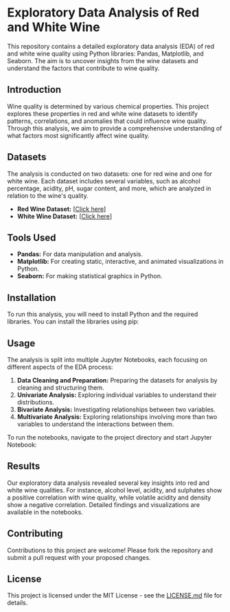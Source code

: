 # Exploratory Data Analysis of Red and White Wine

This repository contains a detailed exploratory data analysis (EDA) of red and white wine quality using Python libraries: Pandas, Matplotlib, and Seaborn. The aim is to uncover insights from the wine datasets and understand the factors that contribute to wine quality.

## Introduction

Wine quality is determined by various chemical properties. This project explores these properties in red and white wine datasets to identify patterns, correlations, and anomalies that could influence wine quality. Through this analysis, we aim to provide a comprehensive understanding of what factors most significantly affect wine quality.

## Datasets

The analysis is conducted on two datasets: one for red wine and one for white wine. Each dataset includes several variables, such as alcohol percentage, acidity, pH, sugar content, and more, which are analyzed in relation to the wine's quality.

- **Red Wine Dataset:** [[Click here](https://github.com/figo2001/Complete-Wine-Data-Analysis/blob/main/winequality-red.csv)]
- **White Wine Dataset:** [[Click here](https://github.com/figo2001/Complete-Wine-Data-Analysis/blob/main/winequality-white.csv)]

## Tools Used

- **Pandas:** For data manipulation and analysis.
- **Matplotlib:** For creating static, interactive, and animated visualizations in Python.
- **Seaborn:** For making statistical graphics in Python.

## Installation

To run this analysis, you will need to install Python and the required libraries. You can install the libraries using pip:


## Usage

The analysis is split into multiple Jupyter Notebooks, each focusing on different aspects of the EDA process:

1. **Data Cleaning and Preparation:** Preparing the datasets for analysis by cleaning and structuring them.
2. **Univariate Analysis:** Exploring individual variables to understand their distributions.
3. **Bivariate Analysis:** Investigating relationships between two variables.
4. **Multivariate Analysis:** Exploring relationships involving more than two variables to understand the interactions between them.

To run the notebooks, navigate to the project directory and start Jupyter Notebook:


## Results

Our exploratory data analysis revealed several key insights into red and white wine qualities. For instance, alcohol level, acidity, and sulphates show a positive correlation with wine quality, while volatile acidity and density show a negative correlation. Detailed findings and visualizations are available in the notebooks.

## Contributing

Contributions to this project are welcome! Please fork the repository and submit a pull request with your proposed changes.

## License

This project is licensed under the MIT License - see the [LICENSE.md](LICENSE) file for details.
